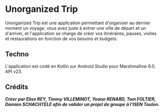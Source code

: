 # Unorganized Trip
Unorganized Trip est une application permettant d'organiser au dernier moment un voyage, vous avez juste à entrer une ville de départ et un d'arriver, et l'application se charge de créer vos itinéraires, pauses, visites et restaurations en fonction de vos besoins et budgets.

## Techno
L'application est codé en Kotlin sur Android Studio pour Marshmallow 6.0, API v23.

## Crédits

***Créer par Elise REY, Timmy VILLEMINOT, Yoann RENARD, Tom FOLTIER, Damien SCHACHTELE afin de valider un projet de groupe à l'ISEN Toulon.***
